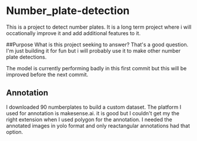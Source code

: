 # Number_plate-detection

This is a project to detect number plates. It is a long term project where i will occationally improve it and add additional features to it.

##Purpose
What is this project seeking to answer?
That's a good question. I'm just building it for fun but i will probably use it to make other number plate detections.

The model is currently performing badly in this first commit but this will be improved before the next commit.


## Annotation
I downloaded 90 numberplates to build a custom dataset. The platform I used for annotation is makesense.ai. it is good but I couldn't get my the right extension when I used polygon for the annotation. I needed the annotated images in yolo format and only reactangular annotations had that option.


